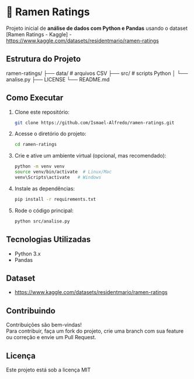 # 🍜 Ramen Ratings

Projeto inicial de **análise de dados com Python e Pandas** usando o dataset [Ramen Ratings - Kaggle] - https://www.kaggle.com/datasets/residentmario/ramen-ratings

## Estrutura do Projeto

ramen-ratings/
├── data/          # arquivos CSV
├── src/           # scripts Python
│   └── analise.py
├── LICENSE
└── README.md

## Como Executar

1. Clone este repositório:
   ```bash
   git clone https://github.com/Ismael-Alfredo/ramen-ratings.git
   ```
2. Acesse o diretório do projeto:
   ```bash
   cd ramen-ratings
   ```
3. Crie e ative um ambiente virtual (opcional, mas recomendado):
   ```bash
   python -m venv venv
   source venv/bin/activate  # Linux/Mac
   venv\Scripts\activate   # Windows
   ```
4. Instale as dependências:
   ```bash
   pip install -r requirements.txt
   ```
5. Rode o código principal:
   ```bash
   python src/analise.py
   ```

## Tecnologias Utilizadas

- Python 3.x
- Pandas

## Dataset

- https://www.kaggle.com/datasets/residentmario/ramen-ratings

## Contribuindo

Contribuições são bem-vindas!  
Para contribuir, faça um fork do projeto, crie uma branch com sua feature ou correção e envie um Pull Request.

## Licença

Este projeto está sob a licença MIT
